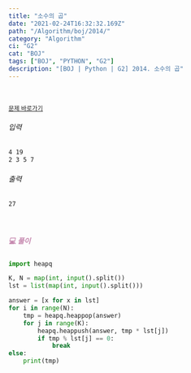 ```yaml
---
title: "소수의 곱"
date: "2021-02-24T16:32:32.169Z"
path: "/Algorithm/boj/2014/"
category: "Algorithm"
ci: "G2"
cat: "BOJ"
tags: ["BOJ", "PYTHON", "G2"]
description: "[BOJ | Python | G2] 2014. 소수의 곱"
---
```


<br />

<a href="https://www.acmicpc.net/problem/2014"><small>문제 바로가기</small></a>

###### 입력

```sh
4 19
2 3 5 7
```

###### 출력

```sh
27
```

<br />

##### <h5 style="color:#C587AE;">💻 풀이</h5>

```python
import heapq

K, N = map(int, input().split())
lst = list(map(int, input().split()))

answer = [x for x in lst]
for i in range(N):
    tmp = heapq.heappop(answer)
    for j in range(K):
        heapq.heappush(answer, tmp * lst[j])
        if tmp % lst[j] == 0:
            break
else:
    print(tmp)
```

